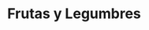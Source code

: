 ---
title: "Frutas y Legumbres"
url: /quito/frutas-y-legumbres-mariscal-foch/
shop: Gemüse & Obst
---